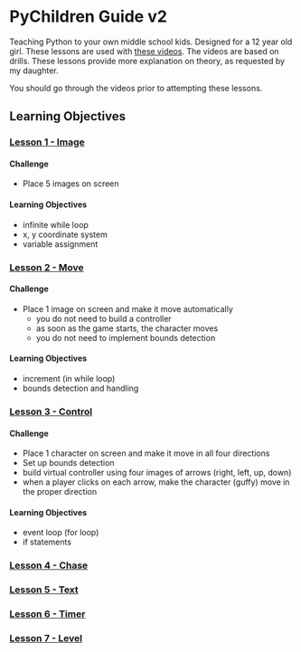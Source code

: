 # PyChildren Guide v2
Teaching Python to your own middle school kids. Designed
for a 12 year old girl. These lessons are used with 
[these videos](https://www.youtube.com/playlist?list=PLxvyAnoL-vu5sNgzos6_v6nX-j8N4H-Pd).
The videos are based on drills.
These lessons provide more explanation on theory, as
requested by my daughter.

You should go through the videos prior to attempting these lessons.

## Learning Objectives

### [Lesson 1 - Image](lesson1.md)

#### Challenge

- Place 5 images on screen

#### Learning Objectives

- infinite while loop
- x, y coordinate system
- variable assignment

### [Lesson 2 - Move](lesson02.md)

#### Challenge

- Place 1 image on screen and make it move automatically
    - you do not need to build a controller
    - as soon as the game starts, the character moves
    - you do not need to implement bounds detection

#### Learning Objectives

- increment (in while loop)
- bounds detection and handling


### [Lesson 3 - Control](lesson03.md)


#### Challenge
- Place 1 character on screen and make it move in all four directions
- Set up bounds detection
- build virtual controller using four images of arrows (right, left, up, down)
- when a player clicks on each arrow, make the character (guffy) move in the proper direction

#### Learning Objectives

- event loop (for loop)
- if statements

### [Lesson 4 - Chase](lesson04.md)

### [Lesson 5 - Text](text.md)

### [Lesson 6 - Timer](timer.md)

### [Lesson 7 - Level](level.md)